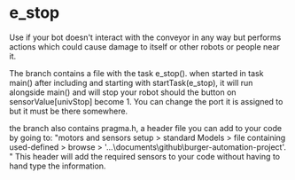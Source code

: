 # e_stop
Use if your bot doesn't interact with the conveyor in any way but performs actions which could cause damage to itself or other robots or people near it.

The branch contains a file with the task e_stop(). when started in task main() after including and starting with startTask(e_stop), it will run alongside main() and will stop your robot should the button on sensorValue[univStop] become 1. You can change the port it is assigned to but it must be there somewhere.

the branch also contains pragma.h, a header file you can add to your code by going to: "motors and sensors setup > standard Models > file containing used-defined > browse > '...\documents\github\burger-automation-project'. " This header will add the required sensors to your code without having to hand type the information.